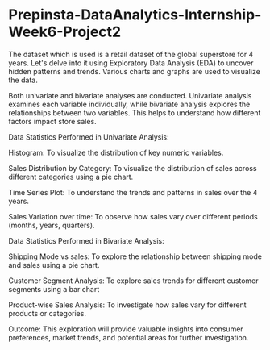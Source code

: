# Prepinsta-DataAnalytics-Internship-Week6-Project2
The dataset which is used is a retail dataset of the global superstore for 4 years. Let's delve into it using Exploratory Data Analysis (EDA) to uncover hidden patterns and trends. Various charts and graphs are used to visualize the data.

Both univariate and bivariate analyses are conducted. Univariate analysis examines each variable individually, while bivariate analysis explores the relationships between two variables. This helps to understand how different factors impact store sales.

Data Statistics Performed in Univariate Analysis:

Histogram: To visualize the distribution of key numeric variables.

Sales Distribution by Category: To visualize the distribution of sales across different categories using a pie chart.

Time Series Plot: To understand the trends and patterns in sales over the 4 years.

Sales Variation over time: To observe how sales vary over different periods (months, years, quarters).

Data Statistics Performed in Bivariate Analysis:

Shipping Mode vs sales: To explore the relationship between shipping mode and sales using a pie chart.

Customer Segment Analysis: To explore sales trends for different customer segments using a bar chart

Product-wise Sales Analysis: To investigate how sales vary for different products or categories.

Outcome:
This exploration will provide valuable insights into consumer preferences, market trends, and potential areas for further investigation.
